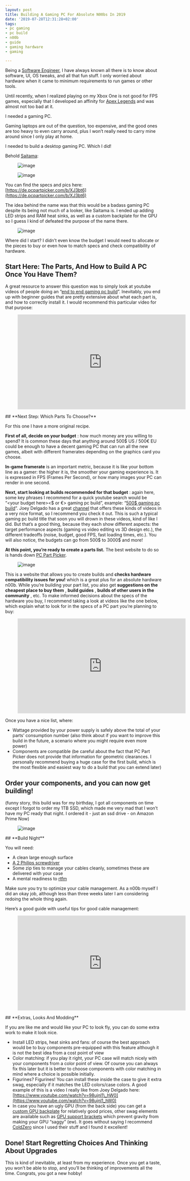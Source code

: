 ```yaml
---
layout: post
title: Building A Gaming PC For Absolute N00bs In 2019
date: '2019-07-28T12:31:28+02:00'
tags:
- pc gaming
- pc build
- n00b
- guide
- gaming hardware
- gaming

---
```

Being a [Software Engineer](https://www.linkedin.com/in/yazidhamdi/), I have always known all there is to know about software, UI, OS tweaks, and all that fun stuff. I only worried about hardware when it came to minimum requirements to run games or other tools.

Until recently, when I realized playing on my Xbox One is not good for FPS games, especially that I developed an affinity for [Apex Legends](https://www.ea.com/games/apex-legends) and was almost not too bad at it.

I needed a gaming PC.

Gaming laptops are out of the question, too expensive, and the good ones are too heavy to even carry around, plus I won’t really need to carry mine around since I only play at home.

I needed to build a desktop gaming PC. Which I did!

Behold [Saitama](https://onepunchman.fandom.com/wiki/Saitama):

<figure data-orig-width="1504" data-orig-height="2016" class="tmblr-full"><img src="https://66.media.tumblr.com/b059a070eb3882bd72accdc2d52f0991/4b0c912e80b0c005-f7/s540x810/d588d35422433354e61be5ba07655658ed747b61.jpg" alt="image" data-orig-width="1504" data-orig-height="2016"></figure><figure data-orig-width="4032" data-orig-height="3024" class="tmblr-full"><img src="https://66.media.tumblr.com/62a130cce3c47f349bbc0a20de327a16/4b0c912e80b0c005-80/s540x810/9a7ba1d381827651b0f4af3fd39c526d863bd45c.jpg" alt="image" data-orig-width="4032" data-orig-height="3024"></figure>

You can find the specs and pics here: [https://de.pcpartpicker.com/b/XJ3bt6](https://de.pcpartpicker.com/b/XJ3bt6)

The idea behind the name was that this would be a badass gaming PC despite its being not much of a looker, like Saitama is. I ended up adding LED strips and RAM heat sinks, as well as a custom backplate for the GPU so I guess I kind of defeated the purpose of the name there.

<figure data-orig-width="500" data-orig-height="310" data-tumblr-attribution="usedpimpa:u3EBFk2jrpmZIGqJF6Azvw:ZOdZes2SFzKnq" class="tmblr-full"><img src="https://66.media.tumblr.com/884e5c5ffc0357fe8f46109a3ffadedf/4b0c912e80b0c005-5e/s540x810/706a61cb5448018cc7888e0bd0c6dcd9b8657620.gif" alt="image" data-orig-width="500" data-orig-height="310"></figure>

Where did I start? I didn’t even know the budget I would need to allocate or the pieces to buy or even how to match specs and check compatibility of hardware.

## **Start Here: The Parts, And How to Build A PC Once You Have Them?**  

A great resource to answer this question was to simply look at youtube videos of people doing an “[end to end gaming pc build](https://www.youtube.com/results?search_query=end+to+end+gaming+pc+build)”. Inevitably, you end up with beginner guides that are pretty extensive about what each part is, and how to correctly install it. I would recommend this particular video for that purpose:

<figure class="tmblr-embed tmblr-full" data-provider="youtube" data-orig-width="540" data-orig-height="304" data-url="https%3A%2F%2Fwww.youtube.com%2Fwatch%3Fv%3DIhX0fOUYd8Q"><iframe id="youtube_iframe" src="https://www.youtube.com/embed/IhX0fOUYd8Q?feature=oembed&amp;enablejsapi=1&amp;origin=https://safe.txmblr.com&amp;wmode=opaque" allowfullscreen="allowfullscreen" width="540" height="304" frameborder="0"></iframe></figure>
## **Next Step: Which Parts To Choose?**

For this one I have a more original recipe.

**First of all, decide on your budget** : how much money are you willing to spend? It is common these days that anything around 500$ US / 500€ EU could be enough to have a decent gaming PC that can run all the new games, albeit with different framerates depending on the graphics card you choose.

**In-game framerate** is an important metric, because it is like your bottom line as a gamer: the higher it is, the smoother your gaming experience is. It is expressed in FPS (Frames Per Second), or how many images your PC can render in one second.

**Next, start looking at builds recommended for that budget** : again here, some key phrases I recommend for a quick youtube search would be “\<your budget here\>\<$ or €\> gaming pc build”, example: “[500$ gaming pc build](https://www.youtube.com/results?search_query=500%24+gaming+pc+build)”. Joey Delgado has a great [channel](https://www.youtube.com/user/PeanutButterGetMonEy) that offers these kinds of videos in a very nice format, so I recommend you check it out. This is such a typical gaming pc build title that soon you will drown in these videos, kind of like I did. But that’s a good thing, because they each show different aspects: the target performance aspects (gaming vs video editing vs 3D design etc.), the different tradeoffs (noise, budget, good FPS, fast loading times, etc.). You will also notice, the budgets can go from 500$ to 3000$ and more!

**At this point, you’re ready to create a parts list.** The best website to do so is hands down [PC Part Picker](%5BSearch%20domain%20pcpartpicker.com%5D%20https://pcpartpicker.com).

<figure data-orig-width="1465" data-orig-height="887" class="tmblr-full"><img src="https://66.media.tumblr.com/c779b5a8fc71d5b04cd4bcb37677a4e9/4b0c912e80b0c005-6c/s540x810/245c1c5514aae70d14f3648c8a8faccf250a3dea.png" alt="image" data-orig-width="1465" data-orig-height="887"></figure>

This is a website that allows you to create builds and **checks hardware compatibility issues for you!** which is a great plus for an absolute hardware n00b. While you’re building your part list, you also get **suggestions on the cheapest place to buy them** , **build guides** , **builds of other users in the community** , etc. To make informed decisions about the specs of the hardware you buy, I recommend taking a look at videos like the one below, which explain what to look for in the specs of a PC part you’re planning to buy:

<figure class="tmblr-embed tmblr-full" data-provider="youtube" data-orig-width="540" data-orig-height="304" data-url="https%3A%2F%2Fwww.youtube.com%2Fwatch%3Fv%3DWry_LxDba1M"><iframe src="https://www.youtube.com/embed/Wry_LxDba1M?feature=oembed&amp;enablejsapi=1&amp;origin=https://safe.txmblr.com&amp;wmode=opaque" allowfullscreen="allowfullscreen" width="540" height="304" frameborder="0"></iframe></figure>

Once you have a nice list, where:

- Wattage provided by your power supply is safely above the total of your parts’ consumption number (also think about if you want to improve this build in the future, a scenario where you might require even more power)
- Components are compatible (be careful about the fact that PC Part Picker does not provide that information for geometric clearances. I personally recommend buying a huge case for the first build, which is the most flexible and easiest way to do a build that you can extend later)

## **Order your components, and you can now get building!**

(funny story, this build was for my birthday, I got all components on time except I forgot to order my 1TB SSD, which made me very mad that I won’t have my PC ready that night. I ordered it - just an ssd drive - on Amazon Prime Now)

<figure data-orig-width="1112" data-orig-height="568" class="tmblr-full"><img src="https://66.media.tumblr.com/9eb285f6be23f521eac09050f90d66ae/4b0c912e80b0c005-71/s540x810/1146ebda846487f4db10adab52f594f6821388d6.png" alt="image" data-orig-width="1112" data-orig-height="568"></figure>
## **Build Night**

You will need:

- A clean large enough surface
- [A 2 Philips screwdriver](https://www.amazon.com/2-phillips-screwdriver/s?k=2+phillips+screwdriver)
- Some zip ties to manage your cables cleanly, sometimes these are delivered with your case  
- A mental readiness to [rtfm](https://www.urbandictionary.com/define.php?term=RTFM)

Make sure you try to optimize your cable management. As a n00b myself I did an okay job, although less than three weeks later I am considering redoing the whole thing again.

Here’s a good guide with useful tips for good cable management:

<figure class="tmblr-embed tmblr-full" data-provider="youtube" data-orig-width="540" data-orig-height="304" data-url="https%3A%2F%2Fwww.youtube.com%2Fwatch%3Fv%3DHkB-GNEt9Fk"><iframe src="https://www.youtube.com/embed/HkB-GNEt9Fk?feature=oembed&amp;enablejsapi=1&amp;origin=https://safe.txmblr.com&amp;wmode=opaque" allowfullscreen="allowfullscreen" width="540" height="304" frameborder="0"></iframe></figure>
## **Extras, Looks And Modding**

If you are like me and would like your PC to look fly, you can do some extra work to make it look nice.

- Install LED strips, heat sinks and fans: of course the best approach would be to buy components pre-equipped with this feature although it is not the best idea from a cost point of view
- Color matching: if you play it right, your PC case will match nicely with your components from a color point of view. Of course you can always fix this later but it is better to choose components with color matching in mind where a choice is possible initially.  
- Figurines? Figurines! You can install these inside the case to give it extra swag, especially if it matches the LED colors/case colors. A good example of this is a video I really like from Joey Delgado here: [https://www.youtube.com/watch?v=98ujnl1\_hW0](https://www.youtube.com/watch?v=98ujnl1_hW0)
- In case you have an ugly GPU (from the back side) you can get a [custom GPU backplate](https://www.coldzero.eu/gpu-backplates/) for relatively good prices, other swag elements are available such as [GPU support brackets](https://www.coldzero.eu/gpu-support-brackets/) which prevent gravity from making your GPU “saggy” (ew). It goes without saying I recommend [ColdZero](https://www.coldzero.eu) since I used their stuff and I found it excellent!  

## **Done! Start Regretting Choices And Thinking About Upgrades**

This is kind of inevitable, at least from my experience. Once you get a taste, you won’t be able to stop, and you’ll be thinking of improvements all the time. Congrats, you got a new hobby!


